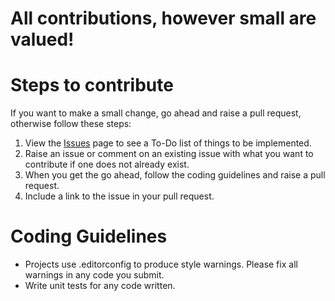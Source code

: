 ﻿# All contributions, however small are valued!

# Steps to contribute

If you want to make a small change, go ahead and raise a pull request, otherwise follow these steps:

1. View the [Issues](https://github.com/ProphetLamb/ImmutableEditableObjectAdapter/issues) page to see a To-Do list of things to be
   implemented.
2. Raise an issue or comment on an existing issue with what you want to contribute if one does not already exist.
3. When you get the go ahead, follow the coding guidelines and raise a pull request.
4. Include a link to the issue in your pull request.

# Coding Guidelines

- Projects use .editorconfig to produce style warnings. Please fix all warnings in any code you submit.
- Write unit tests for any code written.
